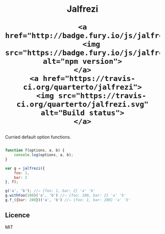 <h1 align="center">
	Jalfrezi<br>

	<a href="http://badge.fury.io/js/jalfrezi">
		<img src="https://badge.fury.io/js/jalfrezi.svg" alt="npm version">
	</a>
	<a href="https://travis-ci.org/quarterto/jalfrezi">
		<img src="https://travis-ci.org/quarterto/jalfrezi.svg" alt="Build status">
	</a>
</h1>

Curried default option functions.

```js

function f(options, a, b) {
	console.log(options, a, b);
}

var g = jalfrezi({
	foo: 1,
	bar: 2
}, f);

g('a', 'b'); //⇒ {foo: 1, bar: 2} 'a' 'b'
g.withFoo(100)('a', 'b') //⇒ {foo: 100, bar: 2} 'a' 'b'
g.f_({bar: 200})('a', 'b') //⇒ {foo: 1, bar: 200} 'a' 'b'
```

Licence
---

MIT